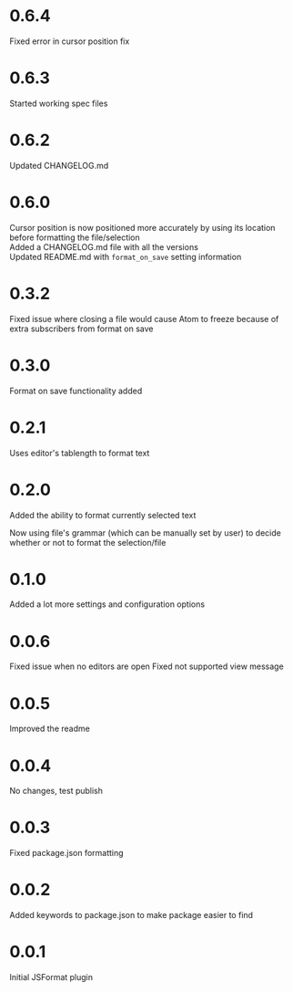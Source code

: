 # 0.6.4

Fixed error in cursor position fix

# 0.6.3

Started working spec files

# 0.6.2

Updated CHANGELOG.md

# 0.6.0

Cursor position is now positioned more accurately by using its location before formatting the file/selection  
Added a CHANGELOG.md file with all the versions  
Updated README.md with `format_on_save` setting information  

# 0.3.2

Fixed issue where closing a file would cause Atom to freeze because of extra subscribers from format on save

# 0.3.0

Format on save functionality added

# 0.2.1

Uses editor's tablength to format text

# 0.2.0

Added the ability to format currently selected text

Now using file's grammar (which can be manually set by user) to decide whether or not to format the selection/file

# 0.1.0

Added a lot more settings and configuration options

# 0.0.6

Fixed issue when no editors are open
Fixed not supported view message

# 0.0.5

Improved the readme

# 0.0.4

No changes, test publish

# 0.0.3

Fixed package.json formatting

# 0.0.2

Added keywords to package.json to make package easier to find

# 0.0.1

Initial JSFormat plugin

